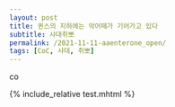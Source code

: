 ```yaml
---
layout: post
title: 퀸스의 지하에는 악어떼가 기어가고 있다
subtitle: 샤대취뽀
permalink: /2021-11-11-aaenterone_open/
tags: [CoC, 샤대, 취뽀]
---
```



co

{% include_relative test.mhtml %}
